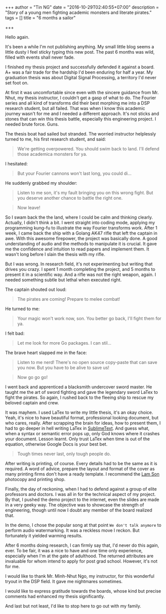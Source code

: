 +++
author = "Tin NG"
date = "2016-10-29T02:40:55+07:00"
description = "Story of a young men fighting academic monsters and literate pirates."
tags = []
title = "6 months a sailor"

+++

Hello again. 

It's been a while I'm not publishing anything. My small little blog seems a little dusty I feel sticky
typing this new post. The past 6 months was wild, filled with events shall never fade. 

I finished my thesis project and successfully defended it against a board. A+ was a fair trade for the hardship I'd been
enduring for half a year. My graduation thesis was about Digital Signal Processing, a territory I'd never set foot on.

At first it was uncomfortable since even with the sincere guidance from Mr. Nhut, my thesis instructor, I couldn't get a 
gasp of what to do. The Fourier series and all kind of transforms did their best morphing me into a DSP research student, 
but all failed. That was when I know this academic journey wasn't for me and I needed a different approach. It's not 
sticks and stones that can win this thesis battle, especially this engineering project. I needed brute force. Guns. 

The thesis boat had sailed but stranded. The worried instructor helplessly turned to me, his first research student,
and said:

> We're getting overpowered. You should swim back to land. I'll defend those academica monsters for ya.

I hesitated:

> But your Fourier cannons won't last long, you could di...

He suddenly grabbed my shoulder:

> Listen to me son, it's my fault bringing you on this wrong fight. But you deserve another chance to battle the right one. 

> Now leave!

So I swam back the the land, where I could be calm and thinking clearly. Actually, I didn't think a bit. I went straight
into coding mode, applying my programming kung-fu to illustrate the way Fourier transforms work. After 1 week, I came back
the ship with a Golang AK47 rifle that left the captain in awe. 
With this awesome firepower, the project was basically done. A good understanding
of audio and the methods to manipulate it is crucial. It gave me the confidence and intuition to read papers and
implement them. It wasn't long before I slain the thesis with my rifle.

But I was wrong. In research field, it's not experimenting but writing that drives you crazy. I spent 1 month completing
the project, and 5 months to present it in a scientific way. And a rifle was not the right weapon, again. I needed
something subtle but lethal when executed right. 

The captain shouted out loud:

> The pirates are coming! Prepare to melee combat!

He turned to me:

> Your magic won't work now, son. You better go back, I'll fight them for ya.

I felt bad:

> Let me look for more Go packages. I can stil...

The brave heart slapped me in the face:

> Listen to me nerd! There's no open source copy-paste that can save you now. But you have to be alive to save us!

> Now go go go!

I went back and apprenticed a blacksmith undercover sword master. He taught me the art of sword fighting and gave the
legendary sword LaTex to fight the pirates. So again, I rushed back to the fleeing ship to rescue my beloved captain and
crew.

It was mayhem. I used LaTex to write my little thesis, it's 
an okay choice. Yeah, it's nice to have beautiful format, professional looking document, but who cares, really. After
scrapping the brain for ideas, how to present them, I had to go deeper in hell writing LaTex in 
[SublimeText](https://www.sublimetext.com/). And guess what,
when a syntax or semantic error pops up, only God knows where it crashes your document. Lesson learnt. Only trust LaTex
when time is out of the equation, otherwise Google Docs is your best bet.

> Tough times never last, only tough people do.

After writing is printing, of course. Every details had to be the same as it is required. A word of advice, prepare the
layout and format of the cover as many printing firms don't have a ready template. I recommend the 
[Lam Son](http://www.inlamson.com.vn/) photocopy and printing shop.

Finally, the day of reckoning, when I had to defend against a group of elite professors and doctors. I was all in for the
technical aspect of my project. By that, I pushed the demo project to the internet, even the slides are made in a very
geeky way. The objective was to showcase the strength of engineering, though until now I doubt any member of the board 
realized that.

In the demo, I chose the popular song at that point `We don't talk anymore` to perform audio watermarking. It was a
reckless move I reckon. But fortunately it yielded warming results.

After 6 months doing research, I can firmly say that, I'd never do this again, ever. To be fair, it was a nice to have
and one time only experience, especially when I'm at the gate of adulthood. The returned attributes are invaluable for
whom intend to apply for post grad school. However, it's not for me.

I would like to thank Mr. Minh-Nhut Ngo, my instructor, for this wonderful tryout in the DSP field. It gave me nightmares
sometimes.


I would like to express gratitude towards the boards, whose kind but precise comments had enhanced my thesis significantly.

And last but not least, I'd like to stop here to go out with my family.
